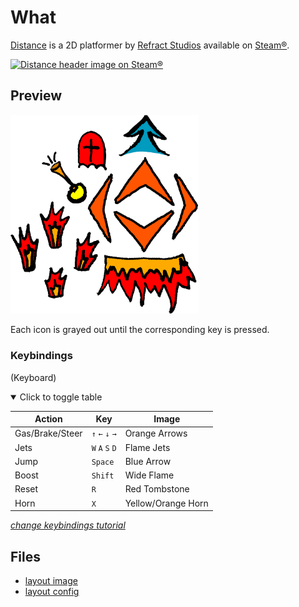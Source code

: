 # What

[Distance](https://store.steampowered.com/app/233610/Distance/ "View Steam® store page") is a 2D platformer by [Refract Studios](https://store.steampowered.com/developer/refract "View Steam® developer page") available on [Steam®](https://store.steampowered.com/ "View website").

[![Distance header image on Steam®](https://cdn.akamai.steamstatic.com/steam/apps/233610/header.jpg)](https://store.steampowered.com/app/233610/Distance/ "View Steam® store page")

## Preview

<img src="./layers_preview.png" width="300" title="Previw of the input overlay" alt="Previw of the input overlay">

Each icon is grayed out until the corresponding key is pressed.

### Keybindings

(Keyboard)

<details open><summary>Click to toggle table</summary>

| Action             | Key             | Image                  |
| ------------------ | --------------- | ---------------------- |
| Gas/Brake/Steer    | `↑` `←` `↓` `→` | Orange Arrows          |
| Jets               | `W` `A` `S` `D` | Flame Jets             |
| Jump               | `Space`         | Blue Arrow             |
| Boost              | `Shift`         | Wide Flame             |
| Reset              | `R`             | Red Tombstone          |
| Horn               | `X`             | Yellow/Orange Horn     |

</details>

[_change keybindings tutorial_](../README.md#change-keybindings "Go back to change keybindings tutorial")

## Files

- [layout image](./layers_table.png "open layers_table.png file")
- [layout config](./overlay.json "open overlay.json file")
